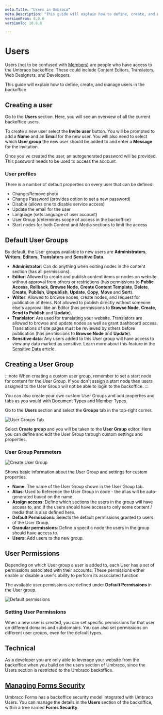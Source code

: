 ```yaml
---
meta.Title: "Users in Umbraco"
meta.Description: "This guide will explain how to define, create, and manage users in the backoffice"
versionFrom: 8.0.0
versionTo: 10.0.0

---
```


# Users

Users (not to be confused with [Members](../Members)) are people who have access to the Umbraco backoffice. These could include Content Editors, Translators, Web Designers, and Developers.

This guide will explain how to define, create, and manage users in the backoffice.

## Creating a user

Go to the **Users** section. Here, you will see an overview of all the current backoffice users.

To create a new user select the **Invite user** button. You will be prompted to add a **Name** and an **Email** for the new user. You will also need to select which **User group** the new user should be added to and enter a **Message** for the invitation.

Once you've created the user, an autogenerated password will be provided. This password needs to be used to access the account.

### User profiles

There is a number of default properties on every user that can be defined:

- Change/Remove photo
- Change Password (provides option to set a new password)
- Disable (allows one to disable service access)
- Update the email for the user
- Language (sets language of user account)
- User Group (determines scope of access in the backoffice)
- Start nodes for both Content and Media sections to limit the access

## Default User Groups

By default, the User groups available to new users are **Administrators**, **Writers**, **Editors**, **Translators** and **Sensitive Data**.

- **Administrator**: Can do anything when editing nodes in the content section (has all permissions).
- **Editor**: Allowed to create and publish content items or nodes on website without approval from others or restrictions (has permissions to **Public Access**, **Rollback**, **Browse Node**, **Create Content Template**, **Delete**, **Create**, **Publish**, **Unpublish**, **Update**, **Copy**, **Move** and **Sort**).
- **Writer**: Allowed to browse nodes, create nodes, and request for publication of items. Not allowed to publish directly without someone else's approval like an Editor (has permissions to **Browse Node**, **Create**, **Send to Publish** and **Update**).
- **Translator**: Are used for translating your website. Translators are allowed to browse and update nodes as well as grant dashboard access. Translations of site pages must be reviewed by others before publication (has permissions to **Browse Node** and **Update**).
- **Sensitive data**: Any users added to this User group will have access to view any data marked as sensitive. Learn more about this feature in the [Sensitive Data](../../../Reference/Security/Sensitive-data-on-members/index.md) article.

## Creating a User Group

:::note
When creating a custom user group, remember to set a start node for content for the User Group. If you don't assign a start node then users assigned to the User Group will not be able to login to the backoffice.
:::

You can also create your own custom User Groups and add properties and tabs as you would with Document Types and Member Types.

Go to the **Users** section and select the **Groups** tab in the top-right corner.

![User Groups Tab](images/user-groups.png)

Select **Create group** and you will be taken to the **User Group** editor. Here you can define and edit the User Group through custom settings and properties.

### User Group Parameters

![Create User Group](images/create-user-group.png)

Shows basic information about the User Group and settings for custom properties.

- **Name**: The name of the User Group shown in the User Group tab.
- **Alias**: Used to Reference the User Group in code - the alias will be auto-generated based on the name.
- **Assign access**: Define which sections the users in the group will have access to, and if the users should have access to only some content / media that is also defined here.
- **Default Permissions**: Selects the default permissions granted to users of the User Group.
- **Granular permissions**: Define a specific node the users in the group should have access to.
- **Users**: Add users to the new group.

## User Permissions

Depending on which User group a user is added to, each User has a set of permissions associated with their accounts. These permissions either enable or disable a user's ability to perform its associated function.

The available user permissions are defined under **Default Permissions** in the User group.

![Default permissions](images/default-permissions.png)

### Setting User Permissions

When a new user is created, you can set specific permissions for that user on different domains and subdomains. You can also set permissions on different user groups, even for the default types.

## Technical

As a developer you are only able to leverage your website from the backoffice when you build on the users section of Umbraco, since the Users section is restricted to the Umbraco backoffice.

## [Managing Forms Security](../../../Add-ons/UmbracoForms/Developer/Security/index.md)

Umbraco Forms has a backoffice security model integrated with Umbraco Users. You can manage the details in the **Users** section of the backoffice, within a tree named **Forms Security**.
